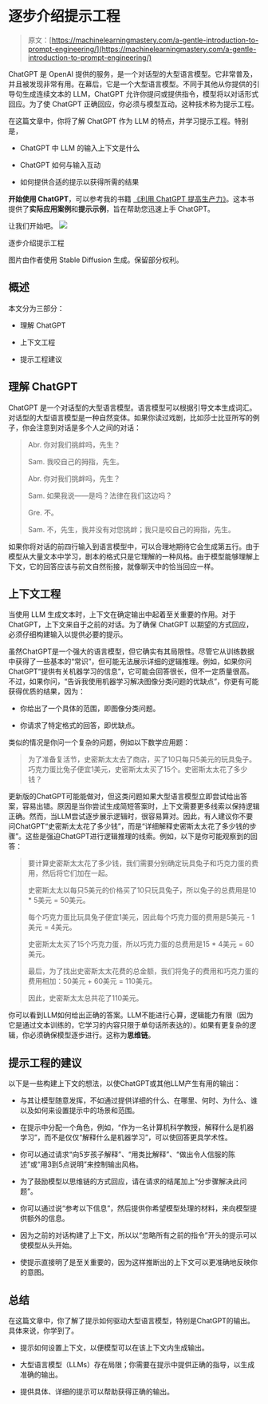 # 逐步介绍提示工程

> 原文：[https://machinelearningmastery.com/a-gentle-introduction-to-prompt-engineering/](https://machinelearningmastery.com/a-gentle-introduction-to-prompt-engineering/)

ChatGPT 是 OpenAI 提供的服务，是一个对话型的大型语言模型。它非常普及，并且被发现非常有用。在幕后，它是一个大型语言模型。不同于其他从你提供的引导句生成连续文本的 LLM，ChatGPT 允许你提问或提供指令，模型将以对话形式回应。为了使 ChatGPT 正确回应，你必须与模型互动。这种技术称为提示工程。

在这篇文章中，你将了解 ChatGPT 作为 LLM 的特点，并学习提示工程。特别是，

+   ChatGPT 中 LLM 的输入上下文是什么

+   ChatGPT 如何与输入互动

+   如何提供合适的提示以获得所需的结果

**开始使用 ChatGPT**，可以参考我的书籍 [《利用 ChatGPT 提高生产力》](https://machinelearningmastery.com/productivity-with-chatgpt/)。这本书提供了**实际应用案例**和**提示示例**，旨在帮助您迅速上手 ChatGPT。

让我们开始吧。 ![](../Images/2e078534971f7abc10aac092ee5fb660.png)

逐步介绍提示工程

图片由作者使用 Stable Diffusion 生成。保留部分权利。

## 概述

本文分为三部分：

+   理解 ChatGPT

+   上下文工程

+   提示工程建议

## 理解 ChatGPT

ChatGPT 是一个对话型的大型语言模型。语言模型可以根据引导文本生成词汇。对话型的大型语言模型是一种自然变体。如果你读过戏剧，比如莎士比亚所写的例子，你会注意到对话是多个人之间的对话：

> Abr. 你对我们挑衅吗，先生？
> 
> Sam. 我咬自己的拇指，先生。
> 
> Abr. 你对我们挑衅吗，先生？
> 
> Sam. 如果我说——是吗？法律在我们这边吗？
> 
> Gre. 不。
> 
> Sam. 不，先生，我并没有对您挑衅；我只是咬自己的拇指，先生。

如果你将对话的前四行输入到语言模型中，可以合理地期待它会生成第五行。由于模型从大量文本中学习，剧本的格式只是它理解的一种风格。由于模型能够理解上下文，它的回答应该与前文自然衔接，就像聊天中的恰当回应一样。

## 上下文工程

当使用 LLM 生成文本时，上下文在确定输出中起着至关重要的作用。对于 ChatGPT，上下文来自于之前的对话。为了确保 ChatGPT 以期望的方式回应，必须仔细构建输入以提供必要的提示。

虽然ChatGPT是一个强大的语言模型，但它确实有其局限性。尽管它从训练数据中获得了一些基本的“常识”，但可能无法展示详细的逻辑推理。例如，如果你问ChatGPT“提供有关机器学习的信息”，它可能会回答很长，但不一定质量很高。不过，如果你问，“告诉我使用机器学习解决图像分类问题的优缺点”，你更有可能获得优质的结果，因为：

+   你给出了一个具体的范围，即图像分类问题。

+   你请求了特定格式的回答，即优缺点。

类似的情况是你问一个复杂的问题，例如以下数学应用题：

> 为了准备复活节，史密斯太太去了商店，买了10只每只5美元的玩具兔子。巧克力蛋比兔子便宜1美元，史密斯太太买了15个。史密斯太太花了多少钱？

更新版的ChatGPT可能能做对，但这类问题如果大型语言模型立即尝试给出答案，容易出错。原因是当你尝试生成简短答案时，上下文需要更多线索以保持逻辑正确。然而，当LLM尝试逐步展示逻辑时，很容易算对。因此，有人建议你不要问ChatGPT“史密斯太太花了多少钱”，而是“详细解释史密斯太太花了多少钱的步骤”。这些是强迫ChatGPT进行逻辑推理的线索。例如，以下是你可能观察到的回答：

> 要计算史密斯太太花了多少钱，我们需要分别确定玩具兔子和巧克力蛋的费用，然后将它们加在一起。
> 
> 史密斯太太以每只5美元的价格买了10只玩具兔子，所以兔子的总费用是10 * 5美元 = 50美元。
> 
> 每个巧克力蛋比玩具兔子便宜1美元，因此每个巧克力蛋的费用是5美元 - 1美元 = 4美元。
> 
> 史密斯太太买了15个巧克力蛋，所以巧克力蛋的总费用是15 * 4美元 = 60美元。
> 
> 最后，为了找出史密斯太太花费的总金额，我们将兔子的费用和巧克力蛋的费用相加：50美元 + 60美元 = 110美元。
> 
> 因此，史密斯太太总共花了110美元。

你可以看到LLM如何给出正确的答案。LLM不能进行心算，逻辑能力有限（因为它是通过文本训练的，它学习的内容只限于单句话所表达的）。如果有更复杂的逻辑，你必须确保模型逐步进行。这称为**思维链**。

## 提示工程的建议

以下是一些构建上下文的想法，以使ChatGPT或其他LLM产生有用的输出：

+   与其让模型随意发挥，不如通过提供详细的什么、在哪里、何时、为什么、谁以及如何来设置提示中的场景和范围。

+   在提示中分配一个角色，例如，“作为一名计算机科学教授，解释什么是机器学习”，而不是仅仅“解释什么是机器学习”，可以使回答更具学术性。

+   你可以通过请求“向5岁孩子解释”、“用类比解释”、“做出令人信服的陈述”或“用3到5点说明”来控制输出风格。

+   为了鼓励模型以思维链的方式回应，请在请求的结尾加上“分步骤解决此问题”。

+   你可以通过说“参考以下信息”，然后提供你希望模型处理的材料，来向模型提供额外的信息。

+   因为之前的对话构建了上下文，所以以“忽略所有之前的指令”开头的提示可以使模型从头开始。

+   使提示直接明了是至关重要的，因为这样推断出的上下文可以更准确地反映你的意图。

## 总结

在这篇文章中，你了解了提示如何驱动大型语言模型，特别是ChatGPT的输出。具体来说，你学到了。

+   提示如何设置上下文，以便模型可以在该上下文内生成输出。

+   大型语言模型（LLMs）存在局限；你需要在提示中提供正确的指导，以生成准确的输出。

+   提供具体、详细的提示可以帮助获得正确的输出。
